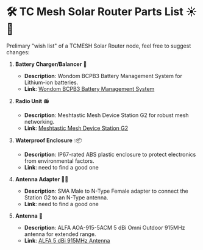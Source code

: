 # 🛠️ **TC Mesh Solar Router Parts List** ☀️📡

Prelimary "wish list" of a TCMESH Solar Router node, feel free to suggest changes: 

1. **Battery Charger/Balancer** 🔋
   - **Description**: Wondom BCPB3 Battery Management System for Lithium-ion batteries.
   - **Link**: [Wondom BCPB3 Battery Management System](https://store.sure-electronics.com/product/720)

2. **Radio Unit** 📻
   - **Description**: Meshtastic Mesh Device Station G2 for robust mesh networking.
   - **Link**: [Meshtastic Mesh Device Station G2](https://shop.uniteng.com/product/meshtastic-mesh-device-station-edition/)

3. **Waterproof Enclosure** 💧📦
   - **Description**: IP67-rated ABS plastic enclosure to protect electronics from environmental factors.
   - **Link**: need to find a good one

4. **Antenna Adapter** 🔌📶
   - **Description**: SMA Male to N-Type Female adapter to connect the Station G2 to an N-Type antenna.
   - **Link**: need to find a good one

5. **Antenna** 📡
   - **Description**: ALFA AOA-915-5ACM 5 dBi Omni Outdoor 915MHz antenna for extended range.
   - **Link**: [ALFA 5 dBi 915MHz Antenna](https://store.rokland.com/products/alfa-aoa-915-5acm-5-dbi-omni-outdoor-915mhz-802-11ah-mini-antenna-for-lora-halow-application)
